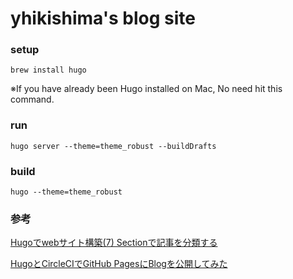 # yhikishima's blog site

### setup
```
brew install hugo
```
※If you have already been Hugo installed on Mac, No need hit this command.

### run
```
hugo server --theme=theme_robust --buildDrafts
```

### build
```
hugo --theme=theme_robust
```

### 参考
[Hugoでwebサイト構築(7) Sectionで記事を分類する](http://wdkk.co.jp/note/2015/0831-hugo-section/)

[HugoとCircleCIでGitHub PagesにBlogを公開してみた](http://hori-ryota.com/blog/create-blog-with-hugo-and-circleci/)